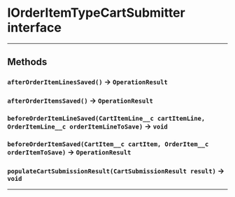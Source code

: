 # IOrderItemTypeCartSubmitter interface
---
## Methods
### `afterOrderItemLinesSaved()` → `OperationResult`
### `afterOrderItemsSaved()` → `OperationResult`
### `beforeOrderItemLineSaved(CartItemLine__c cartItemLine, OrderItemLine__c orderItemLineToSave)` → `void`
### `beforeOrderItemSaved(CartItem__c cartItem, OrderItem__c orderItemToSave)` → `OperationResult`
### `populateCartSubmissionResult(CartSubmissionResult result)` → `void`
---
